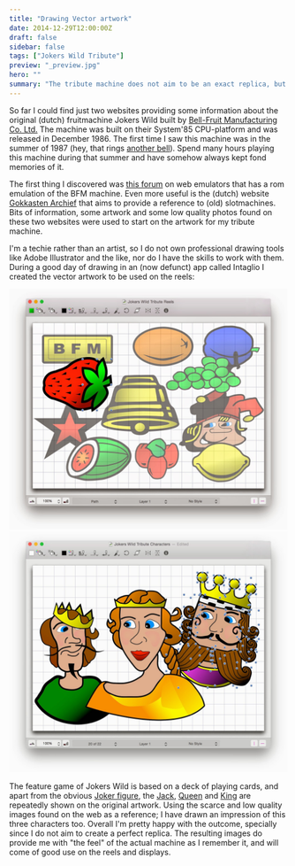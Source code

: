 ```yaml
---
title: "Drawing Vector artwork"
date: 2014-12-29T12:00:00Z
draft: false
sidebar: false
tags: ["Jokers Wild Tribute"]
preview: "_preview.jpg"
hero: ""
summary: "The tribute machine does not aim to be an exact replica, but the artwork should still communicate the right feeling"
---
```


So far I could find just two websites providing some information about the original (dutch) fruitmachine Jokers Wild built by [Bell-Fruit Manufacturing Co. Ltd.](http://www.bellfruitgames.co.uk/bell-fruit-group/about-us)
The machine was built on their System'85 CPU-platform and was released in December 1986. The first time I saw this machine was in the summer of 1987 (hey, that rings [another bell](http://en.wikipedia.org/wiki/Clipper_(programming_language))). Spend many hours playing this machine during that summer and have somehow always kept fond memories of it.

The first thing I discovered was [this forum](http://www.fruit-emu.com/forums/index.php?/files/file/1542-jokers-wild-dx-dutch/) on web emulators that has a rom emulation of the BFM machine. Even more useful is the (dutch) website [Gokkasten Archief](http://www.gokkastenarchief.nl/online/jokers-wild/) that aims to provide a reference to (old) slotmachines.
Bits of information, some artwork and some low quality photos found on these two websites were used to start on the artwork for my tribute machine.

I'm a techie rather than an artist, so I do not own professional drawing tools like Adobe Illustrator and the like, nor do I have the skills to work with them. During a good day of drawing in an (now defunct) app called Intaglio I created the vector artwork to be used on the reels:

![Drawing the artwork for the reels](jokers-wild-tribute-reels.jpg)
![Drawing the characters shown on the display](jokers-wild-tribute-characters.jpg)

The feature game of Jokers Wild is based on a deck of playing cards, and apart from the obvious [Joker figure](http://en.wikipedia.org/wiki/Joker_(playing_card)), the [Jack](http://en.wikipedia.org/wiki/Jack_(playing_card)), [Queen](http://en.wikipedia.org/wiki/Queen_(playing_card)) and [King](http://en.wikipedia.org/wiki/King_(playing_card)) are repeatedly shown on the original artwork. Using the scarce and low quality images found on the web as a reference; I have drawn an impression of this three characters too. Overall I'm pretty happy with the outcome, specially since I do not aim to create a perfect replica. The resulting images do provide me with "the feel" of the actual machine as I remember it, and will come of good use on the reels and displays.